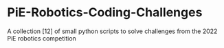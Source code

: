 # PiE-Robotics-Coding-Challenges
A collection [12] of small python scripts to solve challenges from the 2022 PiE robotics competition
